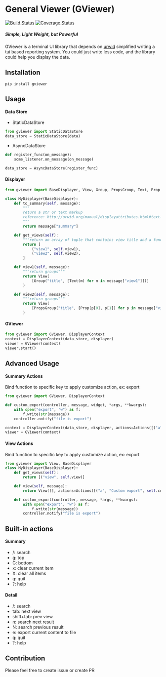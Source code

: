 # General Viewer (GViewer)
[![Build Status](https://travis-ci.org/chhsiao90/gviewer.svg?branch=master)](https://travis-ci.org/chhsiao90/gviewer)
[![Coverage Status](https://coveralls.io/repos/github/chhsiao90/gviewer/badge.svg?branch=master)](https://coveralls.io/github/chhsiao90/gviewer?branch=master)

##### Simple, Light Weight, but Powerful 
GViewer is a terminal UI library that depends on [urwid](https://github.com/urwid/urwid) simplified writing a tui based reporting system.
You could just write less code, and the library could help you display the data.

## Installation
```
pip install gviewer
```

## Usage
#### Data Store
- StaticDataStore
```python
from gviewer import StaticDataStore
data_store = StaticDataStore(data)
```

- AsyncDataStore
```python
def register_func(on_message):
    some_listener.on_message(on_message)

data_store = AsyncDataStore(register_func)
```

#### Displayer
```python
from gviewer import BaseDisplayer, View, Group, PropsGroup, Text, Prop

class MyDisplayer(BaseDisplayer):
    def to_summary(self, message):
        """
        return a str or text markup
        reference: http://urwid.org/manual/displayattributes.html#text-markup
        """
        return message["summary"]

    def get_views(self):
        """return an array of tuple that contains view title and a function that transform message to detail"""
        return [
            ("view1", self.view1),
            ("view2", self.view2),
        ]

    def view1(self, message):
        """return groups"""
        return View(
            [Group("title", [Text(m) for m in message["view1"]])]
        )

    def view2(self, message):
        """return groups"""
        return View(
            [PropsGroup("title", [Prop(p[0], p[1]) for p in message["view2"]])]
        )
```

#### GViewer
```python
from gviewer import GViewer, DisplayerContext
context = DisplayerContext(data_store, displayer)
viewer = GViewer(context)
viewer.start()
```

## Advanced Usage
#### Summary Actions
Bind function to specific key to apply customize action, ex: export
```python
from gviewer import GViewer, DisplayerContext

def custom_export(controller, message, widget, *args, **kwargs):
    with open("export", "w") as f:
        f.write(str(message))
    controller.notify("file is export")

context = DisplayerContext(data_store, displayer, actions=Actions([("a", "Custom export", custom_export)]))
viewer = GViewer(context)
```

#### View Actions
Bind function to specific key to apply customize action, ex: export
```python
from gviewer import View, BaseDisplayer
class MyDisplayer(BaseDisplayer):
    def get_views(self):
        return [("view", self.view)]

    def view(self, message):
        return View([], actions=Actions([("a", "Custom export", self.custom_export)]))

    def custom_export(controller, message, *args, **kwargs):
        with open("export", "w") as f:
            f.write(str(message))
        controller.notify("file is export")
```

## Built-in actions
#### Summary
- /: search
- g: top
- G: bottom
- x: clear current item
- X: clear all items
- q: quit
- ?: help

#### Detail
- /: search
- tab: next view
- shift+tab: prev view
- n: search next result 
- N: search previous result
- e: export current content to file
- q: quit
- ?: help


## Contribution
Please feel free to create issue or create PR
